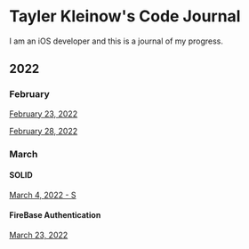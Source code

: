 # Tayler Kleinow's Code Journal
I am an iOS developer and this is a journal of my progress.

## 2022
### February
[February 23, 2022](2022/Feb23.md)

[February 28, 2022](2022/Feb28.md)

### March

#### SOLID

[March 4, 2022 - S](2022/Mar4.md)

#### FireBase Authentication

[March 23, 2022](2022/Mar23.md)
